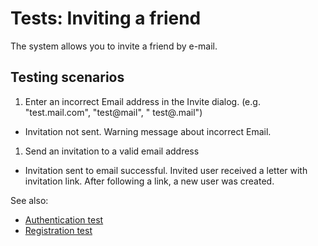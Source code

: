 <!-- TITLE: Tests: Inviting a friend -->
<!-- SUBTITLE: -->

# Tests: Inviting a friend

The system allows you to invite a friend by e-mail.

## Testing scenarios

1. Enter an incorrect Email address in the Invite dialog. (e.g. "test.mail.com", "test@mail", "
   test@.mail")

* Invitation not sent. Warning message about incorrect Email.

1. Send an invitation to a valid email address

* Invitation sent to email successful. Invited user received a letter with invitation link. After following a link, a
  new user was created.

See also:

* [Authentication test](../tests/authentication-test.md)
* [Registration test](../tests/registration-test.md)

